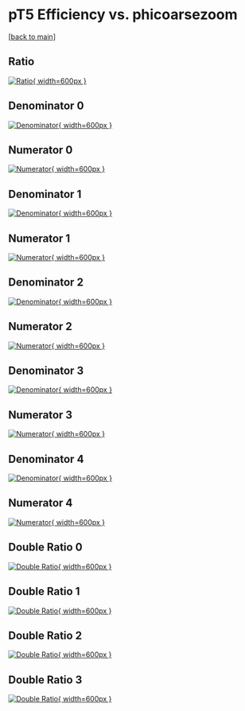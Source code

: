 # pT5 Efficiency vs. phicoarsezoom

[[back to main](./)]



## Ratio

[![Ratio](../mtv/var/pT5_base_0_1_eff_phicoarsezoom.png){ width=600px }](../mtv/var/pT5_base_0_1_eff_phicoarsezoom.pdf)

## Denominator 0

[![Denominator](../mtv/den/pT5_base_0_1_eff_phicoarsezoom_den0.png){ width=600px }](../mtv/den/pT5_base_0_1_eff_phicoarsezoom_den0.pdf)

## Numerator 0

[![Numerator](../mtv/num/pT5_base_0_1_eff_phicoarsezoom_num0.png){ width=600px }](../mtv/num/pT5_base_0_1_eff_phicoarsezoom_num0.pdf)

## Denominator 1

[![Denominator](../mtv/den/pT5_base_0_1_eff_phicoarsezoom_den1.png){ width=600px }](../mtv/den/pT5_base_0_1_eff_phicoarsezoom_den1.pdf)

## Numerator 1

[![Numerator](../mtv/num/pT5_base_0_1_eff_phicoarsezoom_num1.png){ width=600px }](../mtv/num/pT5_base_0_1_eff_phicoarsezoom_num1.pdf)

## Denominator 2

[![Denominator](../mtv/den/pT5_base_0_1_eff_phicoarsezoom_den2.png){ width=600px }](../mtv/den/pT5_base_0_1_eff_phicoarsezoom_den2.pdf)

## Numerator 2

[![Numerator](../mtv/num/pT5_base_0_1_eff_phicoarsezoom_num2.png){ width=600px }](../mtv/num/pT5_base_0_1_eff_phicoarsezoom_num2.pdf)

## Denominator 3

[![Denominator](../mtv/den/pT5_base_0_1_eff_phicoarsezoom_den3.png){ width=600px }](../mtv/den/pT5_base_0_1_eff_phicoarsezoom_den3.pdf)

## Numerator 3

[![Numerator](../mtv/num/pT5_base_0_1_eff_phicoarsezoom_num3.png){ width=600px }](../mtv/num/pT5_base_0_1_eff_phicoarsezoom_num3.pdf)

## Denominator 4

[![Denominator](../mtv/den/pT5_base_0_1_eff_phicoarsezoom_den4.png){ width=600px }](../mtv/den/pT5_base_0_1_eff_phicoarsezoom_den4.pdf)

## Numerator 4

[![Numerator](../mtv/num/pT5_base_0_1_eff_phicoarsezoom_num4.png){ width=600px }](../mtv/num/pT5_base_0_1_eff_phicoarsezoom_num4.pdf)

## Double Ratio 0

[![Double Ratio](../mtv/ratio/pT5_base_0_1_eff_phicoarsezoom_ratio0.png){ width=600px }](../mtv/ratio/pT5_base_0_1_eff_phicoarsezoom_ratio0.pdf)

## Double Ratio 1

[![Double Ratio](../mtv/ratio/pT5_base_0_1_eff_phicoarsezoom_ratio1.png){ width=600px }](../mtv/ratio/pT5_base_0_1_eff_phicoarsezoom_ratio1.pdf)

## Double Ratio 2

[![Double Ratio](../mtv/ratio/pT5_base_0_1_eff_phicoarsezoom_ratio2.png){ width=600px }](../mtv/ratio/pT5_base_0_1_eff_phicoarsezoom_ratio2.pdf)

## Double Ratio 3

[![Double Ratio](../mtv/ratio/pT5_base_0_1_eff_phicoarsezoom_ratio3.png){ width=600px }](../mtv/ratio/pT5_base_0_1_eff_phicoarsezoom_ratio3.pdf)

